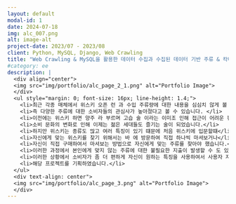 ```yaml
---
layout: default
modal-id: 1
date: 2024-07-18
img: alc_007.png
alt: image-alt
project-date: 2023/07 - 2023/08
client: Python, MySQL, Django, Web Crawling
title: "Web Crawling & MySQL을 활용한 데이터 수집과 수집된 데이터 기반 주류 & 칵테일 추천" #따옴표 필수 
#category: ee
description: |
  <div align="center">
  <img src="img/portfolio/alc_page_2_1.png" alt="Portfolio Image">
  </div>
  <ul style="margin: 0; font-size: 16px; line-height: 1.4;">
    <li>최근 각종 매체에서 위스키 오픈 런 과 수입 주류량에 대한 내용을 심심치 않게 볼 수 있습니다.</li>
    <li>즉 다양한 주류에 대한 소비자들의 관심사가 높아졌다고 볼 수 있습니다. </li>
    <li>이전에는 위스키 하면 양주 라 부르며 고습 술 이라는 이미조 인해 접근이 어려운 편이였으나</li>
    <li>소비 문화의 변화로 인해 이제는 젊은 세대들도 즐기는 술이 되었습니다.</li>
    <li>하지만 위스키는 종류도 많고 여러 특징이 있기 떄문에 처음 위스키에 입문할떄</li>
    <li>자신에게 맞는 위스키를 찾기 위해서는 바 에 방문하여 직접 하나씩 마셔보거나</li>
    <li>자신이 직접 구매하여서 마셔보는 방법으로 자신에게 맞는 주류를 찾아야 했습니다.</li>
    <li>이러한 과정에서 본인에게 맞지 않는 주류에 대한 불필요한 지출이 발생할 수 도 있고 시간적으로도 손해를 보는 상황이 발생합니다.</li>
    <li>이러한 상황에서 소비자가 좀 더 편하게 자신이 원하는 특징을 사용하여서 사용자 자신에게 맞는 위스키를 효율적으로 찾게 하기 위해</li>
    <li>해당 프로젝트를 기획하였습니다.</li> 
  </ul>
  <div text-align: center">
  <img src="img/portfolio/alc_page_3.png" alt="Portfolio Image">
  </div>
---
```

